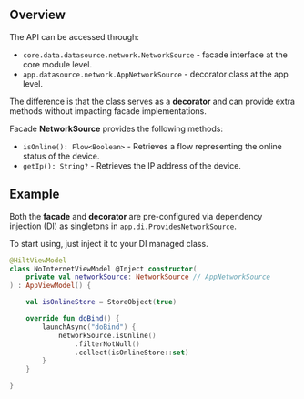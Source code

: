 ## Overview

The API can be accessed through:
- `core.data.datasource.network.NetworkSource` - facade interface at the core module level.
- `app.datasource.network.AppNetworkSource` - decorator class at the app level.

The difference is that the class serves as a **decorator** and can provide extra methods without impacting facade implementations.

Facade **NetworkSource** provides the following methods:

- `isOnline(): Flow<Boolean>` - Retrieves a flow representing the online status of the device.
- `getIp(): String?` - Retrieves the IP address of the device.

## Example

Both the **facade** and **decorator** are pre-configured via dependency injection (DI) as singletons in `app.di.ProvidesNetworkSource`.

To start using, just inject it to your DI managed class.

```kotlin
@HiltViewModel
class NoInternetViewModel @Inject constructor(
    private val networkSource: NetworkSource // AppNetworkSource
) : AppViewModel() {

    val isOnlineStore = StoreObject(true)

    override fun doBind() {
        launchAsync("doBind") {
            networkSource.isOnline()
                .filterNotNull()
                .collect(isOnlineStore::set)
        }
    }

}
```